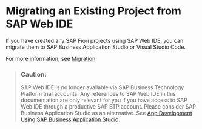 <!-- loio02912dcea4a94d109c883b0cf7e863b7 -->

# Migrating an Existing Project from SAP Web IDE

If you have created any SAP Fiori projects using SAP Web IDE, you can migrate them to SAP Business Application Studio or Visual Studio Code.

For more information, see [Migration](https://help.sap.com/docs/SAP_FIORI_tools/17d50220bcd848aa854c9c182d65b699/70d41f3ee29d453a90efab3ce025d450.html).

> ### Caution:  
> SAP Web IDE is no longer available via SAP Business Technology Platform trial accounts. Any references to SAP Web IDE in this documentation are only relevant for you if you have access to SAP Web IDE through a productive SAP BTP account. Please consider SAP Business Application Studio as an alternative. See [App Development Using SAP Business Application Studio](../05_Developing_Apps/app-development-using-sap-business-application-studio-6bbad66.md).

